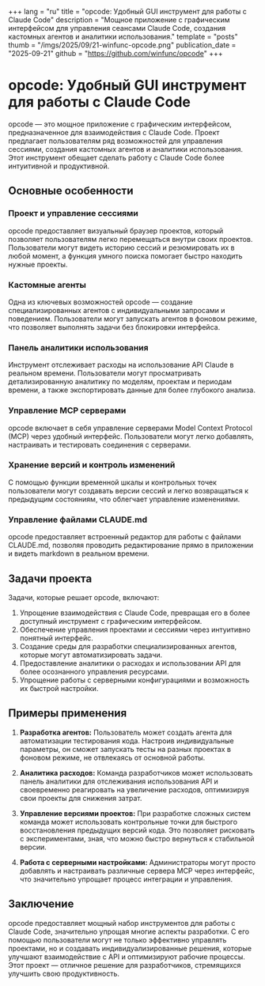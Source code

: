 +++
lang = "ru"
title = "opcode: Удобный GUI инструмент для работы с Claude Code"
description = "Мощное приложение с графическим интерфейсом для управления сеансами Claude Code, создания кастомных агентов и аналитики использования."
template = "posts"
thumb = "/imgs/2025/09/21-winfunc-opcode.png"
publication_date = "2025-09-21"
github = "https://github.com/winfunc/opcode"
+++

# opcode: Удобный GUI инструмент для работы с Claude Code

opcode — это мощное приложение с графическим интерфейсом, предназначенное для взаимодействия с Claude Code. Проект предлагает пользователям ряд возможностей для управления сессиями, создания кастомных агентов и аналитики использования. Этот инструмент обещает сделать работу с Claude Code более интуитивной и продуктивной.

## Основные особенности

### Проект и управление сессиями
opcode предоставляет визуальный браузер проектов, который позволяет пользователям легко перемещаться внутри своих проектов. Пользователи могут видеть историю сессий и резюмировать их в любой момент, а функция умного поиска помогает быстро находить нужные проекты.

### Кастомные агенты
Одна из ключевых возможностей opcode — создание специализированных агентов с индивидуальными запросами и поведением. Пользователи могут запускать агентов в фоновом режиме, что позволяет выполнять задачи без блокировки интерфейса.

### Панель аналитики использования
Инструмент отслеживает расходы на использование API Claude в реальном времени. Пользователи могут просматривать детализированную аналитику по моделям, проектам и периодам времени, а также экспортировать данные для более глубокого анализа.

### Управление MCP серверами
opcode включает в себя управление серверами Model Context Protocol (MCP) через удобный интерфейс. Пользователи могут легко добавлять, настраивать и тестировать соединения с серверами.

### Хранение версий и контроль изменений
С помощью функции временной шкалы и контрольных точек пользователи могут создавать версии сессий и легко возвращаться к предыдущим состояниям, что облегчает управление изменениями.

### Управление файлами CLAUDE.md
opcode предоставляет встроенный редактор для работы с файлами CLAUDE.md, позволяя проводить редактирование прямо в приложении и видеть markdown в реальном времени.

## Задачи проекта

Задачи, которые решает opcode, включают:

1. Упрощение взаимодействия с Claude Code, превращая его в более доступный инструмент с графическим интерфейсом.
2. Обеспечение управления проектами и сессиями через интуитивно понятный интерфейс.
3. Создание среды для разработки специализированных агентов, которые могут автоматизировать задачи.
4. Предоставление аналитики о расходах и использовании API для более осознанного управления ресурсами.
5. Упрощение работы с серверными конфигурациями и возможность их быстрой настройки.

## Примеры применения

1. **Разработка агентов:**
   Пользователь может создать агента для автоматизации тестирования кода. Настроив индивидуальные параметры, он сможет запускать тесты на разных проектах в фоновом режиме, не отвлекаясь от основной работы.

2. **Аналитика расходов:**
   Команда разработчиков может использовать панель аналитики для отслеживания использования API и своевременно реагировать на увеличение расходов, оптимизируя свои проекты для снижения затрат.

3. **Управление версиями проектов:**
   При разработке сложных систем команда может использовать контрольные точки для быстрого восстановления предыдущих версий кода. Это позволяет рисковать с экспериментами, зная, что можно быстро вернуться к стабильной версии.

4. **Работа с серверными настройками:**
   Администраторы могут просто добавлять и настраивать различные сервера MCP через интерфейс, что значительно упрощает процесс интеграции и управления.

## Заключение

opcode предоставляет мощный набор инструментов для работы с Claude Code, значительно упрощая многие аспекты разработки. С его помощью пользователи могут не только эффективно управлять проектами, но и создавать индивидуализированные решения, которые улучшают взаимодействие с API и оптимизируют рабочие процессы. Этот проект — отличное решение для разработчиков, стремящихся улучшить свою продуктивность.
